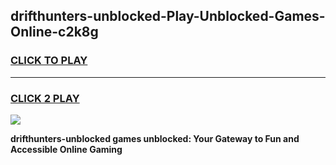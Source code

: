 
## drifthunters-unblocked-Play-Unblocked-Games-Online-c2k8g
<h3>
<a href="https://premium76.site?title=drifthunters-unblocked&ref=25A">CLICK TO PLAY</a></h3>
<hr>

<h3>
<a href="https://premium76.site?title=drifthunters-unblocked&ref=25A">CLICK 2 PLAY</a>
  
</h3>

<a href="https://premium76.site?title=drifthunters-unblocked&ref=25A"><img src="https://clearcache.store/games.png"></a>


**drifthunters-unblocked games unblocked: Your Gateway to Fun and Accessible Online Gaming**
